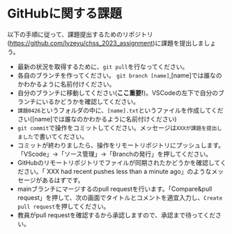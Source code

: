 # GitHubに関する課題

以下の手順に従って、課題提出するためのリポジトリ(https://github.com/lvzeyu/chss_2023_assignment)に課題を提出しましょう。

- 最新の状況を取得するために、```git pull```を行なってください。 
- 各自のブランチを作ってください。 ```git branch [name]```,[name]では誰なのかわかるように名前付けください。
- 自分のブランチに移動してください(**ここ重要!**)。VSCodeの左下で自分のブランチにいるかどうかを確認してください。
- ```課題0426```というフォルダの中に、```[name].txt```というファイルを作成してください([name]では誰なのかわかるように名前付けください)
- ```git commit```で操作をコミットしてください。メッセージは```XXXが課題を提出しました```で書いてください。
- コミットが終わりましたら、操作をリモートリポジトリにプッシュします。「VScode」→「ソース管理」→「Branchの発行」を押してください。
- GitHubのリモートリポジトリでファイルが同期されたかどうかを確認してください。「 XXX had recent pushes less than a minute ago」のようなメッセージがあるはずです。
- mainブランチにマージするのpull requestを行います。「Compare&pull request」を押して、次の画面でタイトルとコメントを適宜入力し、```Create pull request```を押してください。
- 教員がpull requestを確認するから承認しますので、承認まで待ってください。